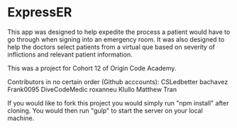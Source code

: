 # ExpressER

This app was designed to help expedite the process a patient would have to go through when signing into an emergency room. It was also designed to help the doctors select patients from a virtual que based on severity of inflictions and relevant patient information. 


This was a project for Cohort 12 of Origin Code Academy.

Contributors in no certain order (Github acccounts):
CSLedbetter
bachavez
Frank0095
DiveCodeMedic
roxanneu
Klullo
Matthew Tran


If you would like to fork this project you would simply run "npm install" after cloning. You would then run "gulp" to start the server on your local machine.
